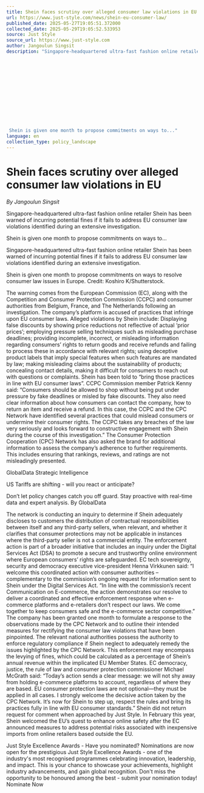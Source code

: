 ```yaml
---
title: Shein faces scrutiny over alleged consumer law violations in EU
url: https://www.just-style.com/news/shein-eu-consumer-law/
published_date: 2025-05-27T19:05:51.372000
collected_date: 2025-05-29T19:05:52.533953
source: Just Style
source_url: https://www.just-style.com
author: Jangoulun Singsit
description: "Singapore-headquartered ultra-fast fashion online retailer Shein has been warned of incurring potential fines if it fails to address EU consumer law violations identified during an extensive investigation. 
 
 
 
 
 
 
 
 
 
 
 
 
 
 Shein is given one month to propose commitments on ways to..."
language: en
collection_type: policy_landscape
---
```


# Shein faces scrutiny over alleged consumer law violations in EU

*By Jangoulun Singsit*

Singapore-headquartered ultra-fast fashion online retailer Shein has been warned of incurring potential fines if it fails to address EU consumer law violations identified during an extensive investigation. 
 
 
 
 
 
 
 
 
 
 
 
 
 
 Shein is given one month to propose commitments on ways to...

Singapore-headquartered ultra-fast fashion online retailer Shein has been warned of incurring potential fines if it fails to address EU consumer law violations identified during an extensive investigation.

Shein is given one month to propose commitments on ways to resolve consumer law issues in Europe. Credit: Koshiro K/Shutterstock.

The warning comes from the European Commission (EC), along with the Competition and Consumer Protection Commission (CCPC) and consumer authorities from Belgium, France, and The Netherlands following an investigation. 
 The company’s platform is accused of practices that infringe upon EU consumer laws. 
 Alleged violations by Shein include: Displaying false discounts by showing price reductions not reflective of actual ‘prior prices’; employing pressure selling techniques such as misleading purchase deadlines; providing incomplete, incorrect, or misleading information regarding consumers’ rights to return goods and receive refunds and failing to process these in accordance with relevant rights; using deceptive product labels that imply special features when such features are mandated by law; making misleading claims about the sustainability of products; concealing contact details, making it difficult for consumers to reach out with questions or complaints. 
 Shein has been told to “bring those practices in line with EU consumer laws”. 
 CCPC Commission member Patrick Kenny said: “Consumers should be allowed to shop without being put under pressure by fake deadlines or misled by fake discounts. They also need clear information about how consumers can contact the company, how to return an item and receive a refund. In this case, the CCPC and the CPC Network have identified several practices that could mislead consumers or undermine their consumer rights. The CCPC takes any breaches of the law very seriously and looks forward to constructive engagement with Shein during the course of this investigation.” 
 The Consumer Protection Cooperation (CPC) Network has also asked the brand for additional information to assess the company’s adherence to further requirements. This includes ensuring that rankings, reviews, and ratings are not misleadingly presented.

GlobalData Strategic Intelligence 
 
 US Tariffs are shifting - will you react or anticipate?
 
 Don’t let policy changes catch you off guard. Stay proactive with real-time data and expert analysis. 
 By GlobalData

The network is conducting an inquiry to determine if Shein adequately discloses to customers the distribution of contractual responsibilities between itself and any third-party sellers, when relevant, and whether it clarifies that consumer protections may not be applicable in instances where the third-party seller is not a commercial entity. 
 The enforcement action is part of a broader initiative that includes an inquiry under the Digital Services Act (DSA) to promote a secure and trustworthy online environment where European consumers’ rights are safeguarded. 
 EC tech sovereignty, security and democracy executive vice-president Henna Virkkunen said: “I welcome this coordinated action with consumer authorities – complementary to the commission’s ongoing request for information sent to Shein under the Digital Services Act. 
 “In line with the commission’s recent Communication on E-commerce, the action demonstrates our resolve to deliver a coordinated and effective enforcement response when e-commerce platforms and e-retailers don’t respect our laws. We come together to keep consumers safe and the e-commerce sector competitive.” 
 The company has been granted one month to formulate a response to the observations made by the CPC Network and to outline their intended measures for rectifying the consumer law violations that have been pinpointed. 
 The relevant national authorities possess the authority to enforce regulatory compliance if Shein neglect to adequately remedy the issues highlighted by the CPC Network. 
 This enforcement may encompass the levying of fines, which could be calculated as a percentage of Shein’s annual revenue within the implicated EU Member States. 
 EC democracy, justice, the rule of law and consumer protection commissioner Michael McGrath said: “Today’s action sends a clear message: we will not shy away from holding e-commerce platforms to account, regardless of where they are based. EU consumer protection laws are not optional—they must be applied in all cases. I strongly welcome the decisive action taken by the CPC Network. It’s now for Shein to step up, respect the rules and bring its practices fully in line with EU consumer standards.” 
 Shein did not return request for comment when approached by Just Style. 
 In February this year, Shein welcomed the EU’s quest to enhance online safety after the EC announced measures to address potential risks associated with inexpensive imports from online retailers based outside the EU.

Just Style Excellence Awards - Have you nominated? 
 Nominations are now open for the prestigious Just Style Excellence Awards - one of the industry's most recognised programmes celebrating innovation, leadership, and impact. This is your chance to showcase your achievements, highlight industry advancements, and gain global recognition. Don't miss the opportunity to be honoured among the best - submit your nomination today! 
 Nominate Now